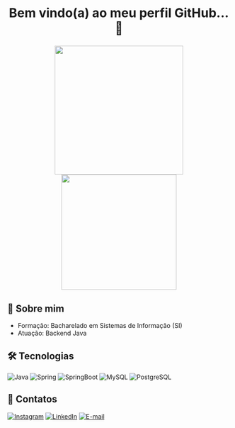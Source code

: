 
<h1 align="center"> Bem vindo(a) ao meu perfil GitHub... 👋  </h1>

<h3></h3>

<div align="center">
<img src="https://github-readme-stats.vercel.app/api?username=lucashonorioo&theme=transparent&bg_color=000&border_color=30A3DC&show_icons=true&icon_color=30A3DC&title_color=E94D5F&text_color=FFF" width="290"/>
<img src="https://github-readme-stats-git-masterrstaa-rickstaa.vercel.app/api/top-langs/?username=lucashonorioo&layout=compact&bg_color=000&border_color=30A3DC&title_color=E94D5F&text_color=FFF" width="260"/>
</div>


## 🚀 Sobre mim
* Formação: Bacharelado em Sistemas de Informação (SI)
* Atuação: Backend Java


## 🛠 Tecnologias

![Java](https://img.shields.io/badge/java-%23ED8B00.svg?style=for-the-badge&logo=openjdk&logoColor=white)
![Spring](https://img.shields.io/badge/spring-%236DB33F.svg?style=for-the-badge&logo=spring&logoColor=white)
![SpringBoot](https://img.shields.io/badge/springboot-%236DB33F.svg?style=for-the-badge&logo=springboot&logoColor=white)
![MySQL](https://img.shields.io/badge/MySQL-00000F?style=for-the-badge&logo=mysql&logoColor=white)
![PostgreSQL](https://img.shields.io/badge/PostgreSQL-000?style=for-the-badge&logo=postgresql)


## 🔗 Contatos

[![Instagram](https://img.shields.io/badge/-Instagram-%23E4405F?style=for-the-badge&logo=instagram&logoColor=white)](https://www.instagram.com/lucas.honorio.3701/)
[![LinkedIn](https://img.shields.io/badge/LinkedIn-0077B5?style=for-the-badge&logo=linkedin&logoColor=white)](https://www.linkedin.com/in/lucas-hon%C3%B3rio-silva-0b0717277/)
[![E-mail](https://img.shields.io/badge/-Email-000?style=for-the-badge&logo=microsoft-outlook&logoColor=007BFF)](mailto:lucashonorioo@hotmail.com)

